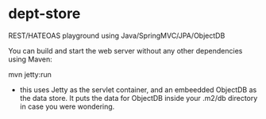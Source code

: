 dept-store
==========

REST/HATEOAS playground using Java/SpringMVC/JPA/ObjectDB

You can build and start the web server without any other dependencies using Maven:

mvn jetty:run

 - this uses Jetty as the servlet container, and an embeedded ObjectDB as the data store. It
puts the data for ObjectDB inside your .m2/db directory in case you were wondering.

